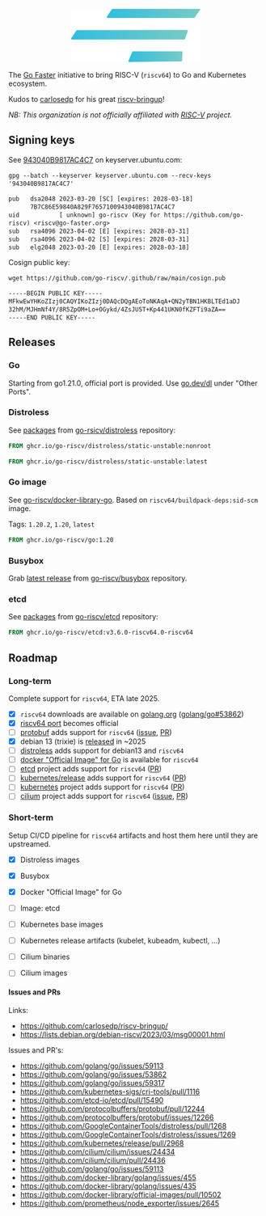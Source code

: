 <p align="center">
<a href="https://go-faster.org"><img src="logo_borderless.svg" width="256" height="105" alt="go faster logo"></a>
</p>

The [Go Faster](https://github.com/go-faster/) initiative to bring RISC-V (`riscv64`) to Go and Kubernetes ecosystem.

Kudos to [carlosedp](https://github.com/carlosedp) for his great [riscv-bringup](https://github.com/carlosedp/riscv-bringup/)!

*NB: This organization is not officially affiliated with [RISC-V](https://riscv.org/) project.*

## Signing keys

See [943040B9817AC4C7][keyserver] on keyserver.ubuntu.com:

[keyserver]: https://keyserver.ubuntu.com/pks/lookup?search=943040B9817AC4C7&fingerprint=on&op=index

```
gpg --batch --keyserver keyserver.ubuntu.com --recv-keys '943040B9817AC4C7'
```

```
pub   dsa2048 2023-03-20 [SC] [expires: 2028-03-18]
      7B7C86E59840A829F7657100943040B9817AC4C7
uid           [ unknown] go-riscv (Key for https://github.com/go-riscv) <riscv@go-faster.org>
sub   rsa4096 2023-04-02 [E] [expires: 2028-03-31]
sub   rsa4096 2023-04-02 [S] [expires: 2028-03-31]
sub   elg2048 2023-03-20 [E] [expires: 2028-03-18]
```

Cosign public key:

```
wget https://github.com/go-riscv/.github/raw/main/cosign.pub
```
```
-----BEGIN PUBLIC KEY-----
MFkwEwYHKoZIzj0CAQYIKoZIzj0DAQcDQgAEoToNKAqA+QN2yTBN1HKBLTEd1aDJ
32hM/MJHmNf4Y/8R5ZpOM+Lo+OGykd/4ZsJU5T+Kp441UKN0fKZFTi9aZA==
-----END PUBLIC KEY-----
```

## Releases

### Go
Starting from go1.21.0, official port is provided. Use [go.dev/dl](https://go.dev/dl/) under "Other Ports".

### Distroless

See [packages][distroless-packages] from [go-rsicv/distroless][distroless-repo] repository:

```dockerfile
FROM ghcr.io/go-riscv/distroless/static-unstable:nonroot
```

```dockerfile
FROM ghcr.io/go-riscv/distroless/static-unstable:latest
```

### Go image
See [go-riscv/docker-library-go][docker-package]. Based on `riscv64/buildpack-deps:sid-scm` image.

Tags: `1.20.2`, `1.20`, `latest`

[docker-package]: https://github.com/go-riscv/docker-library-go/pkgs/container/go

```dockerfile
FROM ghcr.io/go-riscv/go:1.20
```

[distroless-packages]: https://github.com/orgs/go-riscv/packages?repo_name=distroless
[distroless-repo]: https://github.com/go-riscv/distroless

### Busybox

Grab [latest release][busybox-latest] from [go-riscv/busybox][busybox-repo] repository.

[busybox-repo]: https://github.com/go-riscv/busybox
[busybox-latest]: https://github.com/go-riscv/busybox/releases/latest

### etcd

See [packages][etcd-packages] from [go-riscv/etcd][etcd-repo] repository:

```dockerfile
FROM ghcr.io/go-riscv/etcd:v3.6.0-riscv64.0-riscv64
```

[etcd-repo]: https://github.com/go-riscv/etcd
[etcd-packages]: https://github.com/go-riscv/etcd/pkgs/container/etcd

## Roadmap
###  Long-term

Complete support for `riscv64`, ETA late 2025.

- [x] `riscv64` downloads  are available on [golang.org](https://golang.org/dl/) ([golang/go#53862][go-issue])
- [x] [riscv64 port](https://wiki.debian.org/Ports/riscv64) becomes official
- [ ] [protobuf][protobuf] adds support for `riscv64` ([issue][protobuf-issue], [PR][protobuf-pr])
- [x] debian 13 (trixie) is [released](https://en.wikipedia.org/wiki/Debian_version_history) in ~2025
- [ ] [distroless](https://github.com/GoogleContainerTools/distroless/) adds support for  debian13 and `riscv64`
- [ ] [docker "Official Image" for Go](https://github.com/docker-library/golang) is available for `riscv64`
- [ ] [etcd][etcd] project adds support for `riscv64` ([PR][etcd-pr])
- [ ] [kubernetes/release][k8s-release] adds support for `riscv64` ([PR][k8s-release-pr])
- [ ] [kubernetes][k8s] project adds support for `riscv64` ([PR][k8s-pr])
- [ ] [cilium][cilium] project adds support for `riscv64` ([issue][cilium-issue], [PR][cilium-pr])

[go-issue]: https://github.com/golang/go/issues/53862
[protobuf]: https://github.com/protocolbuffers/protobuf
[protobuf-issue]: https://github.com/protocolbuffers/protobuf/issues/12266
[protobuf-pr]: https://github.com/protocolbuffers/protobuf/pull/12244
[etcd]: https://github.com/etcd-io/etcd
[etcd-pr]: https://github.com/etcd-io/etcd/pull/15490
[k8s-release]: https://github.com/kubernetes/release
[k8s-release-pr]: https://github.com/kubernetes/release/pull/2968
[k8s]: https://github.com/kubernetes/kubernetes
[k8s-pr]: https://github.com/kubernetes/kubernetes/pull/116686
[cilium]: https://github.com/cilium/cilium
[cilium-issue]: https://github.com/cilium/cilium/issues/24434
[cilium-pr]: https://github.com/cilium/cilium/pull/24436

### Short-term

Setup CI/CD pipeline for `riscv64` artifacts and host them here until they are upstreamed.

- [x] Distroless images
- [x] Busybox
- [x] Docker "Official Image" for Go
- [ ] Image: etcd
- [ ] Kubernetes base images
- [ ] Kubernetes release artifacts (kubelet, kubeadm, kubectl, ...)
- [ ] Cilium binaries
- [ ] Cilium images


#### Issues and PRs

Links:

- https://github.com/carlosedp/riscv-bringup/
- https://lists.debian.org/debian-riscv/2023/03/msg00001.html

Issues and PR's:

- https://github.com/golang/go/issues/59113
- https://github.com/golang/go/issues/53862
- https://github.com/golang/go/issues/59317
- https://github.com/kubernetes-sigs/cri-tools/pull/1116
- https://github.com/etcd-io/etcd/pull/15490
- https://github.com/protocolbuffers/protobuf/pull/12244
- https://github.com/protocolbuffers/protobuf/issues/12266
- https://github.com/GoogleContainerTools/distroless/pull/1268
- https://github.com/GoogleContainerTools/distroless/issues/1269
- https://github.com/kubernetes/release/pull/2968
- https://github.com/cilium/cilium/issues/24434
- https://github.com/cilium/cilium/pull/24436
- https://github.com/golang/go/issues/59113
- https://github.com/docker-library/golang/issues/455
- https://github.com/docker-library/golang/issues/435
- https://github.com/docker-library/official-images/pull/10502
- https://github.com/prometheus/node_exporter/issues/2645
